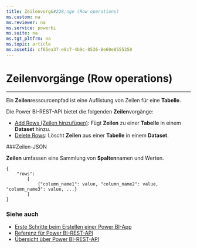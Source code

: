 ```yaml
---
title: Zeilenvorg&#228;nge (Row operations)
ms.custom: na
ms.reviewer: na
ms.service: powerbi
ms.suite: na
ms.tgt_pltfrm: na
ms.topic: article
ms.assetid: cf65ea37-e8c7-4b9c-8536-8e60e8555350
---
```

# Zeilenvorg&#228;nge (Row operations)
---

Ein **Zeilen**ressourcenpfad ist eine Auflistung von Zeilen für eine **Tabelle**.

Die Power BI-REST-API bietet die folgenden **Zeilen**vorgänge:

- [Add Rows (Zeilen hinzufügen)](Add-Rows.md): Fügt **Zeilen** zu einer **Tabelle** in einem **Dataset** hinzu.
- [Delete Rows](Delete-Rows.md): Löscht **Zeilen** aus einer **Tabelle** in einem **Dataset**.

###Zeilen-JSON

**Zeilen** umfassen eine Sammlung von **Spalten**namen und Werten.

    {
        "rows":
            [
                {"column_name1": value, "column_name2": value, "column_name3": value, ...}
            ]
    }

### Siehe auch
- [Erste Schritte beim Erstellen einer Power BI-App](Get-started-creating-a-Power-BI-app.md)
- [Referenz für Power BI-REST-API](Power-BI-REST-API-reference.md)
- [Übersicht über Power BI-REST-API](Overview-of-Power-BI-REST-API.md)




